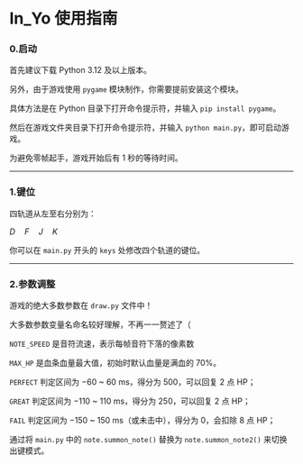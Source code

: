 # In_Yo 使用指南

### 0.启动

首先建议下载 Python 3.12 及以上版本。

另外，由于游戏使用 `pygame` 模块制作，你需要提前安装这个模块。

具体方法是在 Python 目录下打开命令提示符，并输入 `pip install pygame`。

然后在游戏文件夹目录下打开命令提示符，并输入 `python main.py`，即可启动游戏。

为避免零帧起手，游戏开始后有 $1$ 秒的等待时间。

---

### 1.键位

四轨道从左至右分别为：

$D\quad F\quad J\quad K$

你可以在 `main.py` 开头的 `keys` 处修改四个轨道的键位。

---

### 2.参数调整

游戏的绝大多数参数在 `draw.py` 文件中！

大多数参数变量名命名较好理解，不再一一赘述了（

`NOTE_SPEED` 是音符流速，表示每帧音符下落的像素数

`MAX_HP` 是血条血量最大值，初始时默认血量是满血的 $70\%$。

`PERFECT` 判定区间为 $-60$ ~ $60$ ms，得分为 $500$，可以回复 $2$ 点 HP；

`GREAT` 判定区间为 $-110$ ~ $110$ ms，得分为 $250$，可以回复 $2$ 点 HP；

`FAIL` 判定区间为 $-150$ ~ $150$ ms（或未击中），得分为 $0$，会扣除 $8$ 点 HP；

通过将 `main.py` 中的 `note.summon_note()` 替换为 `note.summon_note2()` 来切换出键模式。
